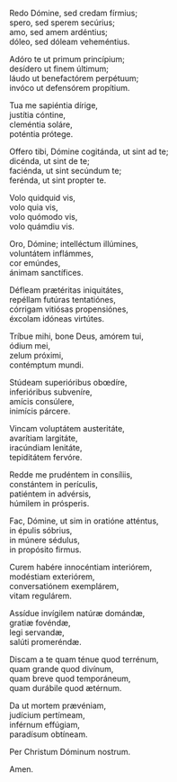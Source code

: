 Redo Dómine, sed credam fírmius;  
spero, sed sperem secúrius;  
amo, sed amem ardéntius;  
dóleo, sed dóleam veheméntius.

Adóro te ut primum princípium;  
desídero ut finem últimum;  
láudo ut benefactórem perpétuum;  
invóco ut defensórem propítium.

Tua me sapiéntia dírige,  
justítia cóntine,  
cleméntia soláre,  
poténtia prótege.

Offero tibi, Dómine cogitánda, ut sint ad te;  
dicénda, ut sint de te;  
faciénda, ut sint secúndum te;  
ferénda, ut sint propter te.

Volo quidquid vis,  
volo quia vis,  
volo quómodo vis,  
volo quámdiu vis.

Oro, Dómine; intelléctum illúmines,  
voluntátem inflámmes,  
cor emúndes,  
ánimam sanctífices.

Défleam prætéritas iniquitátes,  
repéllam futúras tentatiónes,  
córrigam vitiósas propensiónes,  
éxcolam idóneas virtútes.

Tríbue mihi, bone Deus, amórem tui,  
ódium mei,  
zelum próximi,  
contémptum mundi.

Stúdeam superióribus obœdíre,  
inferióribus subveníre,  
amícis consúlere,  
inimícis párcere.

Vincam voluptátem austeritáte,  
avarítiam largitáte,  
iracúndiam lenitáte,  
tepiditátem fervóre.

Redde me prudéntem in consíliis,  
constántem in perículis,  
patiéntem in advérsis,  
húmilem in prósperis.

Fac, Dómine, ut sim in oratióne atténtus,  
in épulis sóbrius,  
in múnere sédulus,  
in propósito firmus.

Curem habére innocéntiam interiórem,  
modéstiam exteriórem,  
conversatiónem exemplárem,  
vitam regulárem.

Assídue invígilem natúræ domándæ,  
gratiæ fovéndæ,  
legi servandæ,  
salúti promeréndæ.

Discam a te quam ténue quod terrénum,  
quam grande quod divínum,  
quam breve quod temporáneum,  
quam durábile quod ætérnum.

Da ut mortem prævéniam,  
judícium pertímeam,  
inférnum effúgiam,  
paradísum obtíneam.

Per Christum Dóminum nostrum.

Amen.
